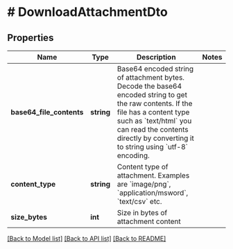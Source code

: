 # # DownloadAttachmentDto

## Properties

Name | Type | Description | Notes
------------ | ------------- | ------------- | -------------
**base64_file_contents** | **string** | Base64 encoded string of attachment bytes. Decode the base64 encoded string to get the raw contents. If the file has a content type such as &#x60;text/html&#x60; you can read the contents directly by converting it to string using &#x60;utf-8&#x60; encoding. | 
**content_type** | **string** | Content type of attachment. Examples are &#x60;image/png&#x60;, &#x60;application/msword&#x60;, &#x60;text/csv&#x60; etc. | 
**size_bytes** | **int** | Size in bytes of attachment content | 

[[Back to Model list]](../../README#documentation-for-models) [[Back to API list]](../../README#documentation-for-api-endpoints) [[Back to README]](../../README)


